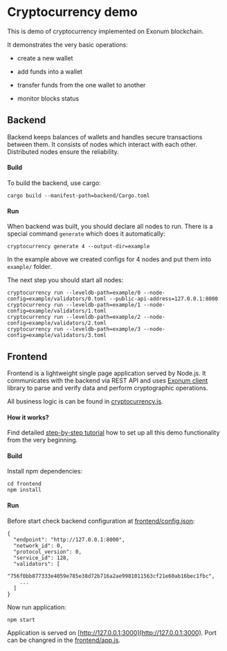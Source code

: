 # Cryptocurrency demo

This is demo of cryptocurrency implemented on Exonum blockchain.

It demonstrates the very basic operations:

- create a new wallet

- add funds into a wallet

- transfer funds from the one wallet to another

- monitor blocks status

## Backend

Backend keeps balances of wallets and handles secure transactions between them.
It consists of nodes which interact with each other. Distributed nodes ensure the reliability.

#### Build

To build the backend, use cargo:

```
cargo build --manifest-path=backend/Cargo.toml
```

#### Run

When backend was built, you should declare all nodes to run.
There is a special command `generate` which does it automatically:

```
cryptocurrency generate 4 --output-dir=example
```

In the example above we created configs for 4 nodes and put them into `example/` folder.

The next step you should start all nodes:

```
cryptocurrency run --leveldb-path=example/0 --node-config=example/validators/0.toml --public-api-address=127.0.0.1:8000
cryptocurrency run --leveldb-path=example/1 --node-config=example/validators/1.toml
cryptocurrency run --leveldb-path=example/2 --node-config=example/validators/2.toml
cryptocurrency run --leveldb-path=example/3 --node-config=example/validators/3.toml
```

## Frontend

Frontend is a lightweight single page application served by Node.js.
It communicates with the backend via REST API and uses [Exonum client](https://github.com/exonum/exonum-client) library to parse and verify data and perform cryptographic operations.

All business logic is can be found in [cryptocurrency.js](frontend/js/cryptocurrency.js).

#### How it works?

Find detailed [step-by-step tutorial](http://exonum.com/doc/home/cryptocurrency/intro/) how to set up all this demo functionality from the very beginning.

#### Build

Install npm dependencies:

```
cd frontend
npm install
```

#### Run

Before start check backend configuration at [frontend/config.json](frontend/config.json):

```
{
  "endpoint": "http://127.0.0.1:8000",
  "network_id": 0,
  "protocol_version": 0,
  "service_id": 128,
  "validators": [
    "756f0bb877333e4059e785e38d72b716a2ae9981011563cf21e60ab16bec1fbc",
    ...
  ] 
}
```

Now run application:

```
npm start
```

Application is served on [http://127.0.0.1:3000](http://127.0.0.1:3000). Port can be changred in the [frontend/app.js](frontend/app.js).
